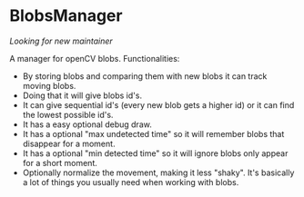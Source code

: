 BlobsManager
============

*Looking for new maintainer*

A manager for openCV blobs. 
Functionalities: 
- By storing blobs and comparing them with new blobs it can track moving blobs.
- Doing that it will give blobs id's.
- It can give sequential id's (every new blob gets a higher id) or it can find the lowest possible id's.
- It has a easy optional debug draw.
- It has a optional "max undetected time" so it will remember blobs that disappear for a moment.
- It has a optional "min detected time" so it will ignore blobs only appear for a short moment.
- Optionally normalize the movement, making it less "shaky".
It's basically a lot of things you usually need when working with blobs. 
